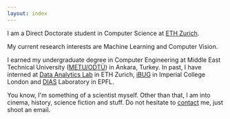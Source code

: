 ```yaml
---
layout: index
---
```


I am a Direct Doctorate student in Computer Science at [ETH Zurich](https://www.ethz.ch/en.html).
<!-- Currently I am working on my Master's thesis in Advanced Interactive Technollogies ([AIT](https://ait.ethz.ch)) Lab, under the supervision of Prof. Otmar Hilliges. -->
My current research interests are Machine Learning and Computer Vision.

I earned my undergraduate degree in Computer Engineering at Middle East Technical University ([METU/ODTÜ](https://www.metu.edu.tr)) in Ankara, Turkey. In past, I have interned at [Data Analytics Lab](http://www.da.inf.ethz.ch) in ETH Zurich, [iBUG](https://ibug.doc.ic.ac.uk/) in Imperial College London and [DIAS](https://dias.epfl.ch/) Laboratory in EPFL.

You know, I'm something of a scientist myself. Other than that, I am into cinema, history, science fiction and stuff. Do not hesitate to [contact](/contact/) me, just shoot an email.
